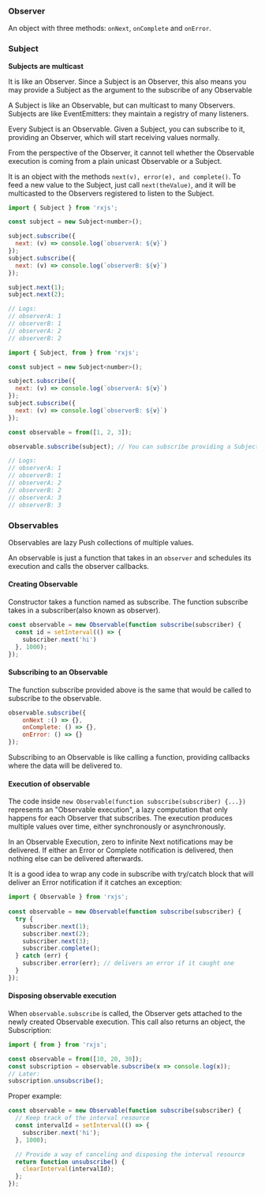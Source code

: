 



### Observer

An object with three methods: `onNext`, `onComplete` and `onError`.


### Subject

**Subjects are multicast**

It is like an Observer.
Since a Subject is an Observer, this also means you may provide a Subject as the argument to the subscribe of any Observable

A Subject is like an Observable, but can multicast to many Observers. Subjects are like EventEmitters: they maintain a registry of many listeners.

Every Subject is an Observable. Given a Subject, you can subscribe to it, providing an Observer, which will start receiving values normally. 

From the perspective of the Observer, it cannot tell whether the Observable execution is coming from a plain unicast Observable or a Subject.

It is an object with the methods `next(v), error(e), and complete()`. To feed a new value to the Subject, just call `next(theValue)`, and it will be multicasted to the Observers registered to listen to the Subject.

```js
import { Subject } from 'rxjs';

const subject = new Subject<number>();

subject.subscribe({
  next: (v) => console.log(`observerA: ${v}`)
});
subject.subscribe({
  next: (v) => console.log(`observerB: ${v}`)
});

subject.next(1);
subject.next(2);

// Logs:
// observerA: 1
// observerB: 1
// observerA: 2
// observerB: 2
```

```js
import { Subject, from } from 'rxjs';

const subject = new Subject<number>();

subject.subscribe({
  next: (v) => console.log(`observerA: ${v}`)
});
subject.subscribe({
  next: (v) => console.log(`observerB: ${v}`)
});

const observable = from([1, 2, 3]);

observable.subscribe(subject); // You can subscribe providing a Subject

// Logs:
// observerA: 1
// observerB: 1
// observerA: 2
// observerB: 2
// observerA: 3
// observerB: 3
```

### Observables
Observables are lazy Push collections of multiple values.

An observable is just a function that takes in an `observer` and schedules its execution and calls the observer callbacks.

#### Creating Observable

Constructor takes a function named as subscribe.
The function subscribe takes in a subscriber(also known as observer).

```js
const observable = new Observable(function subscribe(subscriber) {
  const id = setInterval(() => {
    subscriber.next('hi')
  }, 1000);
});
```

#### Subscribing to an Observable

The function subscribe provided above is the same that would be called
to subscribe to the observable.
```js
observable.subscribe({
    onNext :() => {},
    onComplete: () => {},
    onError: () => {}
});
```
Subscribing to an Observable is like calling a function, providing callbacks where the data will be delivered to.

#### Execution of observable

The code inside `new Observable(function subscribe(subscriber) {...})` represents an "Observable execution", a lazy computation that only happens for each Observer that subscribes. The execution produces multiple values over time, either synchronously or asynchronously.

In an Observable Execution, zero to infinite Next notifications may be delivered. If either an Error or Complete notification is delivered, then nothing else can be delivered afterwards.

It is a good idea to wrap any code in subscribe with try/catch block that will deliver an Error notification if it catches an exception:

```js
import { Observable } from 'rxjs';
 
const observable = new Observable(function subscribe(subscriber) {
  try {
    subscriber.next(1);
    subscriber.next(2);
    subscriber.next(3);
    subscriber.complete();
  } catch (err) {
    subscriber.error(err); // delivers an error if it caught one
  }
});
```

#### Disposing observable execution

When `observable.subscribe` is called, the Observer gets attached to the newly created Observable execution. This call also returns an object, the Subscription:

```js
import { from } from 'rxjs';

const observable = from([10, 20, 30]);
const subscription = observable.subscribe(x => console.log(x));
// Later:
subscription.unsubscribe();
```

Proper example:
```js
const observable = new Observable(function subscribe(subscriber) {
  // Keep track of the interval resource
  const intervalId = setInterval(() => {
    subscriber.next('hi');
  }, 1000);

  // Provide a way of canceling and disposing the interval resource
  return function unsubscribe() {
    clearInterval(intervalId);
  };
});
```



